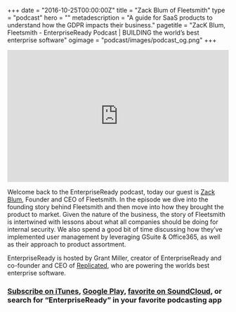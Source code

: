 +++
date = "2016-10-25T00:00:00Z"
title = "Zack Blum of Fleetsmith"
type = "podcast"
hero = ""
metadescription = "A guide for SaaS products to understand how the GDPR impacts their business."
pagetitle = "ZacK Blum, Fleetsmith - EnterpriseReady Podcast | BUILDING the world’s best enterprise software"
ogimage = "podcast/images/podcast_og.png"
+++

<iframe width="100%" height="300" scrolling="no" frameborder="no" allow="autoplay" src="https://w.soundcloud.com/player/?url=https%3A//api.soundcloud.com/tracks/631116276&color=%23ee5042&auto_play=false&hide_related=false&show_comments=true&show_user=true&show_reposts=false&show_teaser=true&visual=true"></iframe>

Welcome back to the EnterpriseReady podcast, today our guest is [Zack Blum](https://twitter.com/zackblum), Founder and CEO of Fleetsmith. In the episode we dive into the founding story behind Fleetsmith and then move into how they brought the product to market. Given the nature of the business, the story of Fleetsmith is intertwined with lessons about what all companies should be doing for internal security. We also spend a good bit of time discussing how they’ve implemented user management by leveraging GSuite & Office365, as well as their approach to product assortment.

EnterpriseReady is hosted by Grant Miller, creator of EnterpriseReady and co-founder and CEO of [Replicated](https://www.replicated.com), who are powering the worlds best enterprise software.

### [Subscribe on iTunes](https://podcasts.apple.com/us/podcast/ep-9-device-management-with-zack-blum-of-fleetsmith/id1437951282?i=1000440717152), [Google Play](https://play.google.com/music/listen?u=0#/ps/Iq3uifjva44tdvm2orhu4apvjtu), [favorite on SoundCloud](https://soundcloud.com/heavybit/sets/enterpriseready), or search for “EnterpriseReady” in your favorite podcasting app
